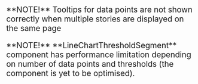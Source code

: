 <p style="font-size: 1.5em;">**NOTE!** Tooltips for data points are not shown correctly when multiple stories are displayed on the same page</p>

<p style="font-size: 1.5em;">**NOTE!** **LineChartThresholdSegment** component has performance limitation depending on number of data points and thresholds (the component is yet to be optimised). </p>
